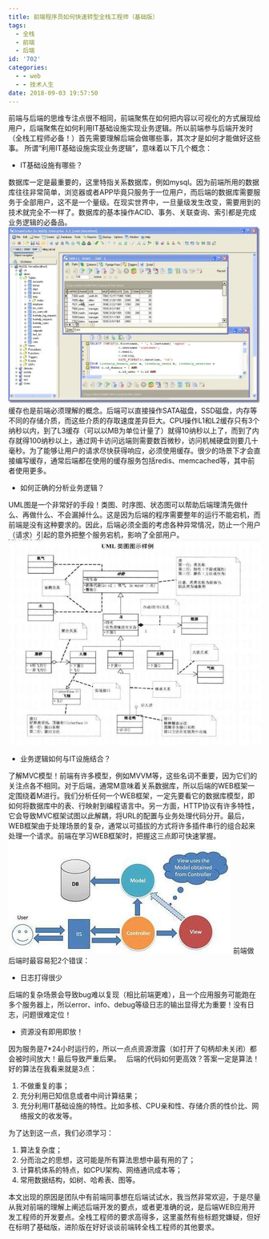 ```yaml
---
title: 前端程序员如何快速转型全栈工程师（基础版）
tags:
  - 全栈
  - 前端
  - 后端
id: '702'
categories:
  - - web
  - - 技术人生
date: 2018-09-03 19:57:50
---
```


前端与后端的思维专注点很不相同，前端聚焦在如何把内容以可视化的方式展现给用户，后端聚焦在如何利用IT基础设施实现业务逻辑。所以前端参与后端开发时（全栈工程师必备！）首先需要理解后端会做哪些事，其次才是如何才能做好这些事。 所谓“利用IT基础设施实现业务逻辑”，意味着以下几个概念：

*   IT基础设施有哪些？

数据库一定是最重要的，这里特指关系数据库，例如mysql。因为前端所用的数据库往往非常简单，浏览器或者APP毕竟只服务于一位用户，而后端的数据库需要服务于全部用户，这不是一个量级。在现实世界中，一旦量级发生改变，需要用到的技术就完全不一样了。数据库的基本操作ACID、事务、关联查询、索引都是完成业务逻辑的必备品。 ![](/2018/09/mysql客户端-3.jpg) 缓存也是前端必须理解的概念。后端可以直接操作SATA磁盘，SSD磁盘，内存等不同的存储介质，而这些介质的存取速度差异巨大。CPU操作L1和L2缓存只有3个纳秒以内，到了L3缓存（可以以MB为单位计量了）就得10纳秒以上了，而到了内存就得100纳秒以上，通过网卡访问远端则需要数百微秒，访问机械硬盘则要几十毫秒。为了能够让用户的请求尽快获得响应，必须使用缓存。很少的场景下才会直接编写缓存，通常后端都在使用的缓存服务包括redis、memcached等，其中前者使用更多。

*   如何正确的分析业务逻辑？

UML图是一个非常好的手段！类图、时序图、状态图可以帮助后端理清先做什么、再做什么、不会漏掉什么。这是因为后端的程序需要整年的运行不能宕机，而前端是没有这种要求的。因此，后端必须全面的考虑各种异常情况，防止一个用户（请求）引起的意外把整个服务宕机，影响了全部用户。 ![](/2018/09/UML示例-1.jpg)

*   业务逻辑如何与IT设施结合？

了解MVC模型！前端有许多模型，例如MVVM等，这些名词不重要，因为它们的关注点各不相同。对于后端，通常M意味着关系数据库，所以后端的WEB框架一定围绕着M进行。我们分析任何一个WEB框架，一定先要看它的数据库模型，即如何将数据库中的表、行映射到编程语言中。另一方面，HTTP协议有许多特性，它会导致MVC框架试图以此解耦，将URL的配置与业务处理代码分开。最后，WEB框架由于处理场景的复杂，通常以可插拔的方式将许多插件串行的组合起来处理一个请求。前端在学习WEB框架时，把握这三点即可快速掌握。 ![](/2018/09/iis举例mvc-1.jpg) 前端做后端时最容易犯2个错误：

*   日志打得很少

后端的复杂场景会导致bug难以复现（相比前端更难），且一个应用服务可能跑在多个服务器上，所以error、info、debug等级日志的输出显得尤为重要！没有日志，问题很难定位！

*   资源没有即用即放！

因为服务是7\*24小时运行的，所以一点点资源泄露（如打开了句柄却未关闭）都会被时间放大！最后导致严重后果。   后端的代码如何更高效？答案一定是算法！ 好的算法在我看来就是3点：

1.  不做重复的事；
2.  充分利用已知信息或者中间计算结果；
3.  充分利用IT基础设施的特性。比如多核、CPU亲和性、存储介质的性价比、网络报文的收发等。

为了达到这一点，我们必须学习：

1.  算法复杂度；
2.  分而治之的思想，这可能是所有算法思想中最有用的了；
3.  计算机体系的特点，如CPU架构、网络通讯成本等；
4.  常用数据结构，如树、哈希表、图等。

本文出现的原因是团队中有前端同事想在后端试试水，我当然非常欢迎，于是尽量从我对前端的理解上阐述后端开发的要点，或者更准确的说，是后端WEB应用开发工程师的开发要点。全栈工程师的要求高得多，这里虽然有些标题党嫌疑，但好在标明了基础版，进阶版在好好谈谈前端转全栈工程师的其他要求。